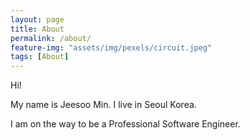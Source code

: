 ```yaml
---
layout: page
title: About
permalink: /about/
feature-img: "assets/img/pexels/circuit.jpeg"
tags: [About]
---
```


Hi! 

My name is Jeesoo Min. I live in Seoul Korea. 

I am on the way to be a Professional Software Engineer.

